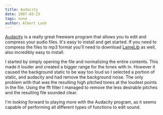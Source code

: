 ```yaml
---
title: Audacity
date: 2007-03-23
tags: none
author: Albert Lash
---
```

<a href="http://audacity.sourceforge.net/">Audacity</a> is a really great freeware program that allows you to edit and compress your audio files. It's easy to install and get started. If you need to compress the files to mp3 format you'll need to download <a href="http://spaghetticode.org/lame/">LameLib</a> as well, also incredibly easy to install.



I started by simply opening the file and normalizing the entire contents. This made it louder and created a bigger range for the tones with in. However it caused the background static to be way too loud so I selected a portion of static, and audacity and had remove the background noise. The only problem with that was the resulting high pitched tones at the loudest points in the file. Using the fft filter I managed to remove the less desirable pitches and the resulting file sounded clear.

I'm looking forward to playing more with the Audacity program, as it seems capable of performing all different types of functions to edit sound.

